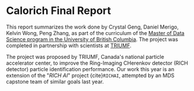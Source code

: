 # Calorich Final Report

This report summarizes the work done by Crystal Geng, Daniel Merigo, Kelvin Wong, Peng Zhang, as part of the curriculum of the [Master of Data Science program in the University of British Columbia](https://masterdatascience.ubc.ca/). The project was completed in partnership with scientists at [TRIUMF](https://triumf.ca).

The project was proposed by TRIUMF, Canada's national particle accelerator center, to improve the Ring-Imaging CHerenkov detector (RICH detector) particle identification performance. Our work this year is an extension of the "*RICH AI*" project {cite}`RICHAI`, attempted by an MDS capstone team of similar goals last year.

